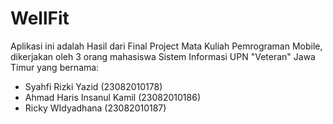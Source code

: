 # WellFit
Aplikasi ini adalah Hasil dari Final Project Mata Kuliah Pemrograman Mobile, dikerjakan oleh 3 orang mahasiswa Sistem Informasi UPN "Veteran" Jawa Timur yang bernama:
- Syahfi Rizki Yazid (23082010178)
- Ahmad Haris Insanul Kamil (23082010186)
- Ricky WIdyadhana (23082010187)
